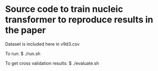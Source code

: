 # Source code to train nucleic transformer to reproduce results in the paper

Dataset is included here in v9d3.csv

To run: $ ./run.sh

To get cross validation results: $ ./evaluate.sh
